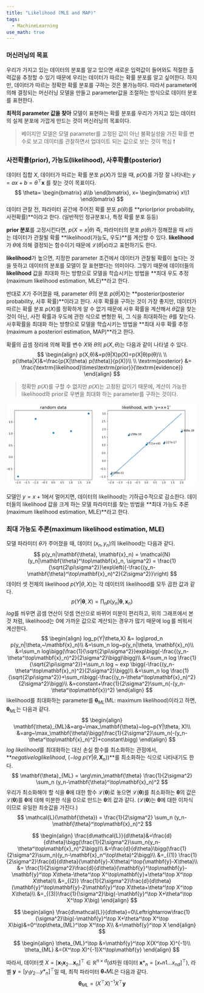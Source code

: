 ```yaml
---
title: "Likelihood (MLE and MAP)"
tags:
  - MachineLearning
use_math: true
---
```


### 머신러닝의 목표 

우리가 가지고 있는 데이터의 분포를 알고 있으면 새로운 입력값이 들어와도 적절한 출력값을 추정할 수 있기 때문에 우리는 데이터가 따르는 확률 분포를 알고 싶어한다. 하지만, 데이터가 따르는 정확한 확률 분포를 구하는 것은 불가능하다. 따라서 parameter에 의해 결정되는 머신러닝 모델을 만들고 parameter값을 조절하는 방식으로 데이터 분포를 표현한다. 

__최적의 parameter 값을 찾아__ 모델이 표현하는 확률 분포를 우리가 가지고 있는 데이터의 실제 분포에 가깝게 만드는 것이 머신러닝의 목표이다. 

> 베이지안 모델은 모델 parameter를 고정된 값이 아닌 불확실성을 가진 확률 변수로 보고 데이터를 관찰하면서 업데이트 되는 값으로 보는 것이 핵심 ❗



### 사전확률(prior), 가능도(likelihood), 사후확률(posterior)

데이터 집합 $X$, 데이터가 따르는 확률 분포 $p(X)$가 있을 때, $p(X)$를 가장 잘 나타내는 $y=ax+b=\theta^\top \mathbf{x}$ 를 찾는 것이 목표이다. 
$$
\theta=
\begin{bmatrix}
a\\b
\end{bmatrix},
x=
\begin{bmatrix}
x\\1
\end{bmatrix}
$$
데이터 관찰 전, 파라미터 공간에 주어진 확률 분포 $p(\theta)$를 **prior(prior probability, 사전확률)**이라고 한다. (일반적인 정규분포나, 특정 확률 분포 등등)

**prior 분포**를 고정시킨다면, $p(X=x|\theta)$ 즉, 파라미터의 분포 $p(\theta)$가 정해졌을 때 $x$라는 데이터가 관찰될 확률 **likelihood(가능도, 우도)**를 계산할 수 있다. **likelihood**가 $\theta$에 의해 결정되는 함수이기 때문에 $\mathcal{L}(\theta|x)$라고 표현하기도 한다. 

**likelihood**가 높으면, 지정한 parameter 조건에서 데이터가 관찰될 확률이 높다는 것을 뜻하고 데이터의 분포를 모델이 잘 표현했다는 의미이다. 그렇기 때문에 데이터들의 **likelihood** 값을 최대화 하는 방향으로 모델을 학습시키는 방법을 **최대 우도 추정(maximum likelihood estimation, MLE)**라고 한다. 

반대로 $X$가 주어졌을 때, parameter $\theta$의 분포 $p(\theta|X)$는 **posterior(posterior probability, 사후 확률)**이라고 한다.  사후 확률을 구하는 것이 가장 좋지만, 데이터가 따르는 확률 분포 $p(X)$를 정확하게 알 수 없기 때문에 사후 확률을 계산해서 $\theta$값을 찾는 것이 아닌, 사전 확률과 우도에 관한 식으로 변형한 뒤, 그 식을 최대화하는 $\theta$를 찾는다. 사후확률을 최대화 하는 방향으로 모델을 학습시키는 방법을 **최대 사후 확률 추정(maximum a posteriori estimation, MAP)**라고 한다. 

확률의 곱셈 정리에 의해 확률 변수 $X$와 $θ$의 $p(X,θ)$는 다음과 같이 나타낼 수 있다.
$$
\begin{align}
p(X,θ)&=p(θ|X)p(X)=p(X|θ)p(θ)\\
\\
p(\theta|X)&=\frac{p(X|\theta) p(\theta)}{p(X)}\\
\\
\textrm{posterior} &= \frac{\textrm{likelihood}\times\textrm{prior}}{\textrm{evidence}}
\end{align}
$$

> 정확한 $p(X)$를 구할 수 없지만 $p(X)$는 고정된 값이기 때문에, 계산이 가능한 likelihood와 prior로 우변을 최대화 하는 parameter를 구하는 것이다. 
> 
<p align="center">
  <img src="/post_i/post3/1.PNG">
</p>

모델인 $y=x+1$에서 멀어지면, 데이터의 likelihood는 기하급수적으로 감소한다. 데이터들의 likelihood 값을 크게 하는 모델 파라미터를 찾는 방법을 **최대 가능도 추론(maximum likelihood estimation, MLE)**라고 한다. 



### 최대 가능도 추론(maximum likelihood estimation, MLE)

모델 파라미터 $\theta$가 주어졌을 때, 데이터 $(x_n, y_n)$의 likelihood는 다음과 같다. 
$$
p(y_n|\mathbf{\theta}, \mathbf{x}_n) = \mathcal{N}(y_n|\mathbf{\theta}^\top\mathbf{x}_n, \sigma^2) = \frac{1}{\sqrt{2\pi\sigma^2}}\exp\left({-\frac{(y_n-\mathbf{\theta}^\top\mathbf{x}_n)^2}{2\sigma^2}}\right)
$$
데이터 셋 전체의 likelihood $p(Y|\theta, X)$는 각 데이터의 likelihood를 모두 곱한 값과 같다. 
$$
p(Y|\mathbf{\theta}, X) = \prod_n p(y_n|\mathbf{\theta}, \mathbf{x}_n)
$$
$log$를 씌우면 곱셈 연산이 덧셈 연산으로 바뀌어 미분이 편리하고, 위의 그래프에서 본 것 처럼, likelihood는 0에 가까운 값으로 계산되는 경우가 많기 때문에 $\log$를 씌워서 계산한다. 
$$
\begin{align}
log_p(Y|\theta,X) &= log\prod_n p(y_n|\theta,~\mathbf{x}_n)\\
&=\sum_n log~p(y_n|\theta, \mathbf{x}_n)\\
&=\sum_n log\bigg(\frac{1}{\sqrt{2\pi\sigma^2}}exp\bigg(-\frac{(y_n-\theta^\top\mathbf{x}_n)^2}{2\sigma^2}\bigg)\bigg)\\
&=\sum_n log \frac{1}{\sqrt{2\pi\sigma^2}}+\sum_n log ~ exp \bigg(-\frac{(y_n-\theta^\top\mathbf{x}_n)^2}{2\sigma^2}\bigg)\\
&=\sum_n log \frac{1}{\sqrt{2\pi\sigma^2}}+\sum_n\bigg(-\frac{(y_n-\theta^\top\mathbf{x}_n)^2}{2\sigma^2}\bigg)\\
&=constant+\frac{1}{2\sigma^2}\sum_n(-(y_n-\theta^\top\mathbf{x})^2)
\end{align}
$$
likelihood를 최대화하는 parameter를 $\mathbf{\theta}_{ML}$(ML: maximum likelihood)이라고 하면, $\mathbf{\theta}_{ML}$는 다음과 같다. 
$$
\begin{align}
\mathbf{\theta}_{ML}&=arg~\max_\mathbf{\theta}~log~p(Y|\theta, X)\\
&=arg~\max_\mathbf{\theta}\bigg(\frac{1}{2\sigma^2}\sum_n(-(y_n-\theta^\top\mathbf{x}_n)^2)+constant\bigg)
\end{align}
$$
$log~likelihood$를 최대화하는 대신 손실 함수를 최소화하는 관점에서, **$negative log likelihood,~ (-log~p(Y|\theta, \mathbf{X}_n))$**를 최소화하는 식으로 나타내기도 한다. 
$$
\mathbf{\theta}_{ML} = \arg\min_\mathbf{\theta} \frac{1}{2\sigma^2} \sum_n (y_n-\mathbf{\theta}^\top\mathbf{x}_n)^2
$$
우리가 최소화해야 할 식을 $\mathbf{\theta}$에 대한 함수 $\mathcal{L}(\mathbf{\theta})$로 놓으면 $\mathcal{L}(\mathbf{\theta})$를 최소화하는 $\mathbf{\theta}$의 값은 $\mathcal{L}(\mathbf{\theta})$를 $\mathbf{\theta}$에 대해 미분한 식을 0으로 만드는 $\mathbf{\theta}$의 값과 같다. ($\mathcal{L}(\mathbf{\theta})$는 $\mathbf{\theta}$에 대한 이차식이므로 유일한 최솟값을 가진다.)
$$
\mathcal{L}(\mathbf{\theta}) = \frac{1}{2\sigma^2} \sum_n (y_n-\mathbf{\theta}^\top\mathbf{x}_n)^2
$$

$$
\begin{align}
\frac{d\mathcal{L}}{d\theta}&=\frac{d}{d\theta}\bigg(\frac{1}{2\sigma^2}\sum_n(y_n-\theta^\top\mathbf{x}_n)^2\bigg)\\
&=\frac{d}{d\theta}\bigg(\frac{1}{2\sigma^2}\sum_n)(y_n-\mathbf{x}_n^\top\theta)^2\bigg)\\
&=_{(1)} \frac{1}{2\sigma^2}\frac{d}{d\theta}(\mathbf{y}-X\theta)^\top(\mathbf{y}-X\theta)\\
&= \frac{1}{2\sigma^2}\frac{d}{d\theta}(\mathbf{y}^\top\mathbf{y}-\mathbf{y}^\top X\theta-\theta^\top X^\top\mathbf{y}+\theta^\top X^\top X\theta)\\
&=_{(2)} \frac{1}{2\sigma^2}\frac{d}{d\theta}(\mathbf{y}^\top\mathbf{y}-2\mathbf{y}^\top X\theta+\theta^\top X^\top X\theta)\\
&=_{(3)}\frac{1}{\sigma^2}\big(-\mathbf{y}^\top X+\theta^\top X^\top X\big)
\end{align}
$$

$$
\begin{align}
\frac{d\mathcal{L}}{d\theta}=0\Leftrightarrow\frac{1}{\sigma^2}\big(-\mathbf{y}^\top X+\theta^\top X^\top X\big)&=0^\top\theta_{ML}^\top X^\top X\\
&=\mathbf{y}^\top X
\end{align}
$$

$$
\begin{align}
\theta_{ML}^\top &=\mathbf{y}^\top X(X^\top X)^{-1}\\
\theta_{ML} &=(X^\top X)^{-1}X^\top\mathbf{y}
\end{align}
$$

따라서, 데이터셋 $X=[\mathbf{x}_1 \mathbf{x}_2 \dots \mathbf{x}_n]^\top \in \mathbb{R}^{n \times d}$(d차원 데이터 $\mathbf{x}*_n=[x_*{n1} \dots x_{nd}]^\top$), 라벨 $\mathbf{y}=[y_1 y_2 \dots y*_n]^\top$일 때, 최적 파라미터 $\mathbf{\theta}_*{ML}$은 다음과 같다. 
$$
\mathbf{\theta}_{ML} = (X^\top X)^{-1}X^\top\mathbf{y}
$$
